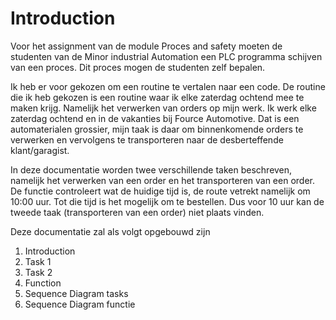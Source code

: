 # Introduction

Voor het assignment van de module Proces and safety moeten de studenten van de Minor industrial Automation een PLC programma schijven van een proces. Dit proces mogen de studenten zelf bepalen. 

Ik heb er voor gekozen om een routine te vertalen naar een code. De routine die ik heb gekozen is een routine waar ik elke zaterdag ochtend mee te maken krijg. Namelijk het verwerken van orders op mijn werk. Ik werk elke zaterdag ochtend en in de vakanties bij Fource Automotive. Dat is een automaterialen grossier, mijn taak is daar om binnenkomende orders te verwerken en vervolgens te transporteren naar de desberteffende klant/garagist. 

In deze documentatie worden twee verschillende taken beschreven, namelijk het verwerken van een order en het transporteren van een order. De functie controleert wat de huidige tijd is, de route vetrekt namelijk om 10:00 uur. Tot die tijd is het mogelijk om te bestellen. Dus voor 10 uur kan de tweede taak (transporteren van een order) niet plaats vinden.

Deze documentatie zal als volgt opgebouwd zijn
1. Introduction
2. Task 1 
3. Task 2
4. Function
5. Sequence Diagram tasks
6. Sequence Diagram functie 